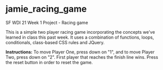 # jamie_racing_game

SF WDI 21
Week 1 Project - Racing game

This is a simple two player racing game incorporating the concepts we've learned in class this past week. It uses a combination of functions, loops, conditionals, class-based CSS rules and JQuery. 

**Instructions:** 
To move Player One, press down on "1", and to move Player Two, press down on "2". First player that reaches the finish line wins. Press the reset button in order to reset the game. 